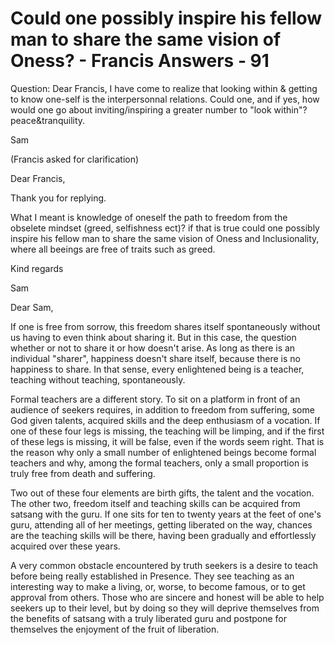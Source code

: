 # Could one possibly inspire his fellow man to share the same vision of Oness? - Francis Answers - 91

Question: Dear Francis, I have come to realize that looking within &amp; getting to know one-self is the interpersonnal relations. Could one, and if yes, how would one go about inviting/inspiring a greater number to "look within"? peace&amp;tranquility.

Sam

(Francis asked for clarification)

Dear Francis,

Thank you for replying.

What I meant is knowledge of oneself the path to freedom from the obselete mindset (greed, selfishness ect)? if that is true could one possibly inspire his fellow man to share the same vision of Oness and Inclusionality, where all beeings are free of traits such as greed.

Kind regards

Sam

Dear Sam,

If one is free from sorrow, this freedom shares itself spontaneously without us having to even think about sharing it. But in this case, the question whether or not to share it or how doesn't arise. As long as there is an individual "sharer", happiness doesn't share itself, because there is no happiness to share. In that sense, every enlightened being is a teacher, teaching without teaching, spontaneously.

Formal teachers are a different story. To sit on a platform in front of an audience of seekers requires, in addition to freedom from suffering, some God given talents, acquired skills and the deep enthusiasm of a vocation. If one of these four legs is missing, the teaching will be limping, and if the first of these legs is missing, it will be false, even if the words seem right. That is the reason why only a small number of enlightened beings become formal teachers and why, among the formal teachers, only a small proportion is truly free from death and suffering.

Two out of these four elements are birth gifts, the talent and the vocation. The other two, freedom itself and teaching skills can be acquired from satsang with the guru. If one sits for ten to twenty years at the feet of one's guru, attending all of her meetings, getting liberated on the way, chances are the teaching skills will be there, having been gradually and effortlessly acquired over these years.

A very common obstacle encountered by truth seekers is a desire to teach before being really established in Presence. They see teaching as an interesting way to make a living, or, worse, to become famous, or to get approval from others. Those who are sincere and honest will be able to help seekers up to their level, but by doing so they will deprive themselves from the benefits of satsang with a truly liberated guru and postpone for themselves the enjoyment of the fruit of liberation.

